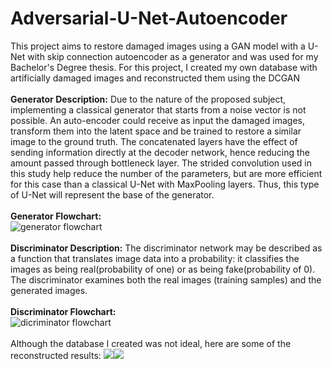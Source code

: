 # Adversarial-U-Net-Autoencoder
This project aims to restore damaged images using a GAN model with a U-Net with skip connection autoencoder as a generator and was used for my Bachelor's Degree thesis. For this project, I created my own database with artificially damaged images and reconstructed them using the DCGAN
<br>
<br>**Generator Description:** Due to the nature of the proposed subject, implementing a classical generator that starts from a noise vector is not possible. An auto-encoder could receive as input the damaged images, transform them into the latent space and be trained to restore a similar image to the ground truth. The concatenated layers have the effect of sending information directly at the decoder network, hence reducing the amount passed through bottleneck layer. The strided convolution used in this study help reduce the number of the parameters, but are more efficient for this case than a classical U-Net with MaxPooling layers. Thus, this type of U-Net will represent the base of the generator.
<br><br>**Generator Flowchart:**
<br>![generator flowchart](https://user-images.githubusercontent.com/106117736/208969818-9e95bc6c-4b63-4ba1-88c5-9c39bef58929.png)
<br><br>**Discriminator Description:** The discriminator network may be described as a function that translates image data into a probability: it classifies the images as being real(probability of one) or as being fake(probability of 0). The discriminator examines both the real images (training samples) and the generated images.
<br><br>**Discriminator Flowchart:**
<br>![dicriminator flowchart](https://user-images.githubusercontent.com/106117736/208969932-582c24c6-10fe-4767-ab02-e64927404c77.png)
<br><br>Although the database I created was not ideal, here are some of the reconstructed results:
<img class="image-align-left" src="![result_1](https://user-images.githubusercontent.com/106117736/208973526-84e97c85-c615-4757-8a5c-c03e5a95cf6c.png)"/><img class="image-align-left" src="![result_2 (1)](https://user-images.githubusercontent.com/106117736/208973531-c9acbb97-ad33-4c91-8ac0-347af21d689c.png)
"/>


